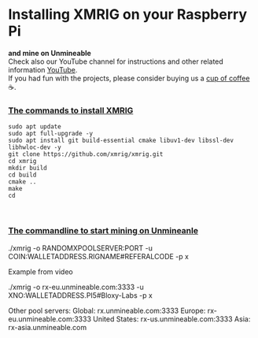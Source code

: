 # Installing XMRIG on your Raspberry Pi
**and mine on Unmineable**
<br>
Check also our YouTube channel for instructions and other related information [YouTube](https://www.youtube.com/@bloxylabs "YouTube").
<br>
If you had fun with the projects, please consider buying us a [cup of coffee](https://www.buymeacoffee.com/bloxylabs "cupofcoffee") :coffee:.

<h3><u>The commands to install XMRIG</u></h3>

```
sudo apt update
sudo apt full-upgrade -y
sudo apt install git build-essential cmake libuv1-dev libssl-dev libhwloc-dev -y
git clone https://github.com/xmrig/xmrig.git
cd xmrig
mkdir build
cd build
cmake ..
make
cd
```
<br>
<h3><u>The commandline to start mining on Unmineanle</u></h3>

<p>./xmrig -o RANDOMXPOOLSERVER:PORT -u COIN:WALLETADDRESS.RIGNAME#REFERALCODE -p x</p>
<p>Example from video</p>
<p>./xmrig -o rx-eu.unmineable.com:3333 -u XNO:WALLETADDRESS.PI5#Bloxy-Labs -p x</p>

Other pool servers:
Global: rx.unmineable.com:3333
Europe: rx-eu.unmineable.com:3333
United States: rx-us.unmineable.com:3333
Asia: rx-asia.unmineable.com
